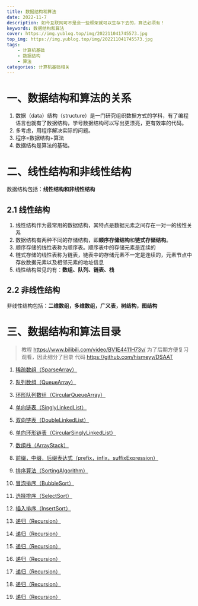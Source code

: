 ```yaml
---
title: 数据结构和算法
date: 2022-11-7
description: 如今互联网可不是会一些框架就可以生存下去的，算法必须有！
keywords: 数据结构和算法
cover: https://img.yublog.top/img/202211041745573.jpg
top_img: https://img.yublog.top/img/202211041745573.jpg
tags: 
	- 计算机基础
	- 数据结构
	- 算法
categories: 计算机基础相关
---
```



# 一、数据结构和算法的关系
1. 数据（data）结构（structure）是一门研究组织数据方式的学科，有了编程语言也就有了数据结构，学号数据结构可以写出更漂亮，更有效率的代码。
2. 多考虑，用程序解决实际的问题。
3. 程序=数据结构+算法
4. 数据结构是算法的基础。
# 二、线性结构和非线性结构
数据结构包括：**线性结构和非线性结构**
## 2.1 线性结构
1. 线性结构作为最常用的数据结构，其特点是数据元素之间存在一对一的线性关系
2. 数据结构有两种不同的存储结构，即**顺序存储结构**和**链式存储结构**。
3. 顺序存储的线性表称为顺序表。顺序表中的存储元素是连续的
4. 链式存储的线性表称为链表，链表中的存储元素不一定是连续的，元素节点中存放数据元素以及相邻元素的地址信息
5. 线性结构常见的有：**数组、队列、链表、栈**
## 2.2 非线性结构
非线性结构包括：**二维数组，多维数组，广义表，树结构，图结构**

# 三、数据结构和算法目录
> 教程 https://www.bilibili.com/video/BV1E4411H73v/
> 为了后期方便复习观看，因此细分了目录
> 代码 https://github.com/hismeyy/DSAAT

1. <a href="/Data-structures-and-algorithms/sparseArray">稀疏数组（SparseArray）</a>
2. <a href="/Data-structures-and-algorithms/queueArray">队列数组（QueueArray）</a>
3. <a href="/Data-structures-and-algorithms/circularQueueArray">环形队列数组（CircularQueueArray）</a>
4. <a href="/Data-structures-and-algorithms/singlyLinkedList">单向链表（SinglyLinkedList）</a>
5. <a href="/Data-structures-and-algorithms/doubleLinkedList">双向链表（DoubleLinkedList）</a>
6. <a href="/Data-structures-and-algorithms/circularSinglyLinkedList">单向环形链表（CircularSinglyLinkedList）</a>
7. <a href="/Data-structures-and-algorithms/arrayStack">数组栈（ArrayStack）</a>
8. <a href="/Data-structures-and-algorithms/prefixInfixSuffixExpression">前缀，中缀，后缀表达式（prefix，infix，suffixExpression）</a>
9. <a href="/Data-structures-and-algorithms/sortingAlgorithm">排序算法（SortingAlgorithm）</a>
10. <a href="/Data-structures-and-algorithms/bubbleSort">冒泡排序（BubbleSort）</a>
11. <a href="/Data-structures-and-algorithms/selectSort">选择排序（SelectSort）</a>
12. <a href="/Data-structures-and-algorithms/insertSort">插入排序（InsertSort）</a>

13. <a href="/Data-structures-and-algorithms/recursion">递归（Recursion）</a>
14. <a href="/Data-structures-and-algorithms/recursion">递归（Recursion）</a>
15. <a href="/Data-structures-and-algorithms/recursion">递归（Recursion）</a>
16. <a href="/Data-structures-and-algorithms/recursion">递归（Recursion）</a>
17. <a href="/Data-structures-and-algorithms/recursion">递归（Recursion）</a>
18. <a href="/Data-structures-and-algorithms/recursion">递归（Recursion）</a>
19. <a href="/Data-structures-and-algorithms/recursion">递归（Recursion）</a>



